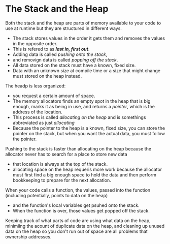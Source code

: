 # The Stack and the Heap

Both the stack and the heap are parts of  memory available to your code to use at runtime but they are structured in different ways.

- The stack stores values in the order it gets them and removes the values in the opposite order.
- This is refered to as ***last in, first out***.
- Adding data is called *pushing onto the stack*, 
- and removign data is called *popping off the stack*.
- All data stored on the stack must have a known, fixed size.
- Data with an unknown size at compile time or a size that might change must stored on the heap instead.

The headp is less organized: 

- you request a certain amount of space.
- The memory allocators finds an empty spot in the heap that is big enough, marks it as being in use, and returns a *pointer*, which is the address of the location.
- This process is called *allocating on the heap* and is somethings abbreviated as just *allocating*
- Because the pointer to the heap is a known, fixed size, you can store the pointer on the stack, but when you want the actual data, you must follow the pointer.

Pushing to the stack is faster than allocating on the heap because the allocator never has to search for a place to store new data

- that location is always at the top of the stack.
- allocating space on the heap requeris more work because the allocator must first find a big enough space to hold the data and then perform bookkeeping to prepare for the next allocation.

When your code calls a function, the values, passed into the function (including potentially, points to data on the heap)

- and the function's local variables get psuhed onto the stack.
- When the function is over, those values get popped off the stack.

Keeping track of what parts of code are using what data on the heap, minimiing the acount of duplicate data on the heap, and cleaning up unused data on the heap so you don't run out of space are all problems that ownership addresses.